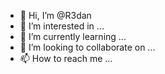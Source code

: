 - 👋 Hi, I’m @R3dan
- 👀 I’m interested in ...
- 🌱 I’m currently learning ...
- 💞️ I’m looking to collaborate on ...
- 📫 How to reach me ...

<!---
R3dan/R3dan is a ✨ special ✨ repository because its `README.md` (this file) appears on your GitHub profile.
You can click the Preview link to take a look at your changes.
--->
